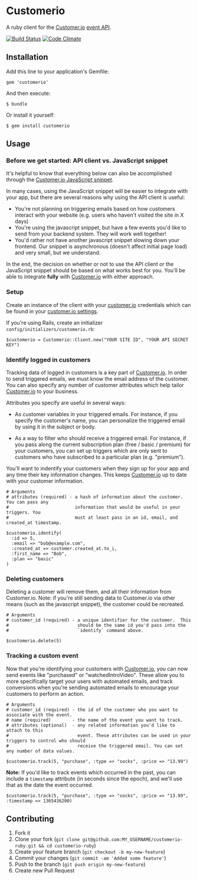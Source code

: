 # Customerio

A ruby client for the [Customer.io](http://customer.io) [event API](https://app.customer.io/api/docs/index.html).

[![Build Status](https://secure.travis-ci.org/customerio/customerio-ruby.png?branch=master)](http://travis-ci.org/customerio/customerio-ruby)
[![Code Climate](https://codeclimate.com/badge.png)](https://codeclimate.com/github/customerio/customerio-ruby)

## Installation

Add this line to your application's Gemfile:

    gem 'customerio'

And then execute:

    $ bundle

Or install it yourself:

    $ gem install customerio

## Usage

### Before we get started: API client vs. JavaScript snippet

It's helpful to know that everything below can also be accomplished
through the [Customer.io JavaScript snippet](http://customer.io/docs/basic-integration.html).

In many cases, using the JavaScript snippet will be easier to integrate with
your app, but there are several reasons why using the API client is useful:

* You're not planning on triggering emails based on how customers interact with
  your website (e.g. users who haven't visited the site in X days)
* You're using the javascript snippet, but have a few events you'd like to
  send from your backend system.  They will work well together!
* You'd rather not have another javascript snippet slowing down your frontend.
  Our snippet is asynchronous (doesn't affect initial page load) and very small, but we understand.

In the end, the decision on whether or not to use the API client or
the JavaScript snippet should be based on what works best for you.
You'll be able to integrate **fully** with [Customer.io](http://customer.io) with either approach.

### Setup

Create an instance of the client with your [customer.io](http://customer.io) credentials
which can be found in your [customer.io settings](https://app.customer.io/settings).

If you're using Rails, create an initializer `config/initializers/customerio.rb`:

    $customerio = Customerio::Client.new("YOUR SITE ID", "YOUR API SECRET KEY")

### Identify logged in customers

Tracking data of logged in customers is a key part of [Customer.io](http://customer.io). In order to
send triggered emails, we must know the email address of the customer.  You can
also specify any number of customer attributes which help tailor [Customer.io](http://customer.io) to your
business.

Attributes you specify are useful in several ways:

* As customer variables in your triggered emails.  For instance, if you specify
the customer's name, you can personalize the triggered email by using it in the
subject or body.

* As a way to filter who should receive a triggered email.  For instance,
if you pass along the current subscription plan (free / basic / premium) for your customers, you can
set up triggers which are only sent to customers who have subscribed to a
particular plan (e.g. "premium").

You'll want to indentify your customers when they sign up for your app and any time their
key information changes. This keeps [Customer.io](http://customer.io) up to date with your customer information.

    # Arguments
    # attributes (required) - a hash of information about the customer. You can pass any
    #                         information that would be useful in your triggers. You 
    #                         must at least pass in an id, email, and created_at timestamp.

    $customerio.identify(
      :id => 5,
      :email => "bob@example.com",
      :created_at => customer.created_at.to_i,
      :first_name => "Bob",
      :plan => "basic"
    )

### Deleting customers

Deleting a customer will remove them, and all their information from
Customer.io.  Note: if you're still sending data to Customer.io via
other means (such as the javascript snippet), the customer could be
recreated.

    # Arguments
    # customer_id (required) - a unique identifier for the customer.  This
    #                          should be the same id you'd pass into the
    #                          `identify` command above.

    $customerio.delete(5)

### Tracking a custom event

Now that you're identifying your customers with [Customer.io](http://customer.io), you can now send events like
"purchased" or "watchedIntroVideo".  These allow you to more specifically target your users
with automated emails, and track conversions when you're sending automated emails to
encourage your customers to perform an action.

    # Arguments
    # customer_id (required) - the id of the customer who you want to associate with the event.
    # name (required)        - the name of the event you want to track.
    # attributes (optional)  - any related information you'd like to attach to this
    #                          event. These attributes can be used in your triggers to control who should
    #                          receive the triggered email. You can set any number of data values.

    $customerio.track(5, "purchase", :type => "socks", :price => "13.99")

**Note:** If you'd like to track events which occurred in the past, you can include a `timestamp` attribute
(in seconds since the epoch), and we'll use that as the date the event occurred.

    $customerio.track(5, "purchase", :type => "socks", :price => "13.99", :timestamp => 1365436200)

## Contributing

1. Fork it
2. Clone your fork (`git clone git@github.com:MY_USERNAME/customerio-ruby.git && cd customerio-ruby`)
3. Create your feature branch (`git checkout -b my-new-feature`)
4. Commit your changes (`git commit -am 'Added some feature'`)
5. Push to the branch (`git push origin my-new-feature`)
6. Create new Pull Request
